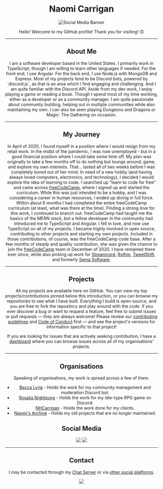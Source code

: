 <h1 align="center">Naomi Carrigan</h1>
<p align="center">
  <img src="http://cdn.nhcarrigan.com/banner.png" alt="Social Media Banner" />
</p>
<p align="center">
Hello! Welcome to my GitHub profile! Thank you for visiting! 🙃
</p>
<hr />
<h2 align="center">About Me </h2>
<p align="center">
I am a software developer based in the United States. I primarily work in TypeScript, though I am willing to learn other languages if needed. For the front end, I use Angular. For the back end, I use Node.js with MongoDB and Express. Most of my projects tend to be Discord bots, powered by `discord.js`, as that is an area which I find engaging and challenging. And I am quite familiar with the Discord API. Aside from my dev work, I enjoy playing a game or reading a book. Though I spend most of my time working, either as a developer or as a community manager. I am quite passionate about community building, helping out in multiple communities while also maintaining my own. I can also be seen playing Dungeons and Dragons or Magic: The Gathering on occasion.
</p>
<hr />
<h2 align="center">My Journey</h2>
<p align="center">
In April of 2020, I found myself in a position where I would resign from my retail work. In the midst of the pandemic, I was now unemployed - but in a good financial position where I could take some time off. My plan was originally to take a few months off to do nothing but lounge around, game, and explore my own interests. That... lasted all of two weeks before I was completely bored out of her mind. In need of a new hobby (and having always loved computers, electronics, and technology), I decided I would explore the idea of learning to code. I searched up "learn to code for free" and came across <a href="https://freecodecamp.org" target="blank">freeCodeCamp</a>, where I signed up and started the curriculum. While this was just intended to be a hobby, and I was considering a career in human resources, I ended up diving in full force. Within about 6 months I had completed the entire freeCodeCamp curriculum (at least, what was there at the time). Finding a strong love for this work, I continued to branch out. freeCodeCamp had taught me the basics of the MERN stack, but a fellow developer in the community had introduced me to TypeScript and Angular. I fell in love, and now use TypeScript on all of my projects. I became highly involved in open source, contributing to other projects and starting my own projects. Included in those contributions, of course, was the freeCodeCamp code base. After a few months of steady and quality contribution, she was given the chance to join the <a href="https://github.com/freecodecamp" target="_blank">freeCodeCamp</a> team in December of 2020. I have remained there ever since, while also picking up work for <a href="https://github.com/streamcord" target="_blank">Streamcord</a>, <a href="https://github.com/rythm_community" target="_blank">Rythm</a>, <a href="https://github.com/tweetshift" target="_blank">TweetShift</a>, and formerly <a href="https://github.com/semalab" target="_blank">Sema Software</a>.
</p>
<hr />
<h2 align="center">Projects</h2>
<p align="center">
All my projects are available here on GitHub. You can view my top projects/contributions pinned below this introduction, or you can browse my repositories to see what I have built. Everything I build is open-source, and you are free to fork the repository and play around with the code. If you ever discover a bug or want to request a feature, feel free to submit issues or pull requests — they are always welcome! Please review our <a href="https://github.com/nhcarrigan/nhcarrigan/blob/main/CONTRIBUTING.md" target="_blank">contributing guidelines</a> and <a href="https://github.com/nhcarrigan/nhcarrigan/blob/main/CODE_OF_CONDUCT.md" target="_blank">Code of Conduct</a> first — and see the project's versions for information specific to that project!
</p>
<p align="center">
If you are looking for issues that are actively seeking contribution, I have a <a href="https://contribute.naomi.lgbt" target="_blank">dashboard</a> where you can browse issues across all of my organisations' projects.
</p>
<hr />
<h2 align="center">Organisations</h2>
<p align="center">
Speaking of organisations, my work is spread across a few of them.
<ul align="center">
<li><a href="https://github.com/beccalyria" target="_blank">Becca Lyria</a> - Holds the work for my community management and moderation Discord bot.</li>
<li><a href="https://github.com/rosalianightsong" target="_blank">Rosalia Nightsong</a> - Holds the work for my idle-type RPG game on Discord.</li>
<li><a href="https://github.com/nhcarrigan" target="_blank">NHCarrigan</a> - Holds the work done for my clients.</li>
<li><a href="https://github.com/naomis-archive" target="_blank">Naomi's Archive</a> - Holds my old projects that are no longer maintained.</li>
</ul>
</p>
<h2 align="center">Social Media</h2>
<p align="center">
<a href="https://linkedin.com/in/nhcarrigan" target="_blank"><img src="https://img.shields.io/badge/LinkedIn-Naomi%20Carrigan-purple?logo=linkedin&logoColor=blue&color=blue" /></a>
<a href="https://steamcommunity.com/id/nhcarrigan" target="_blank"><img src="https://img.shields.io/badge/Steam-nhcarrigan-purple?logo=steam&logoColor=black&color=black"" /></a>
</p>
<hr />
<h2 align="center">Contact</h2>
<p align="center">
I may be contacted through my <a href="https://chat.nhcarrigan.com" target="_blank">Chat Server</a> or via <a href="https://www.nhcarrigan.com/#contact" target="_blank">other social platforms</a>.
</p>
<p align="center">
  <a href="https://chat.nhcarrigan.com" target="_blank">
    <img src="https://rpc.naomi.lgbt" />
  </a>
</p>
